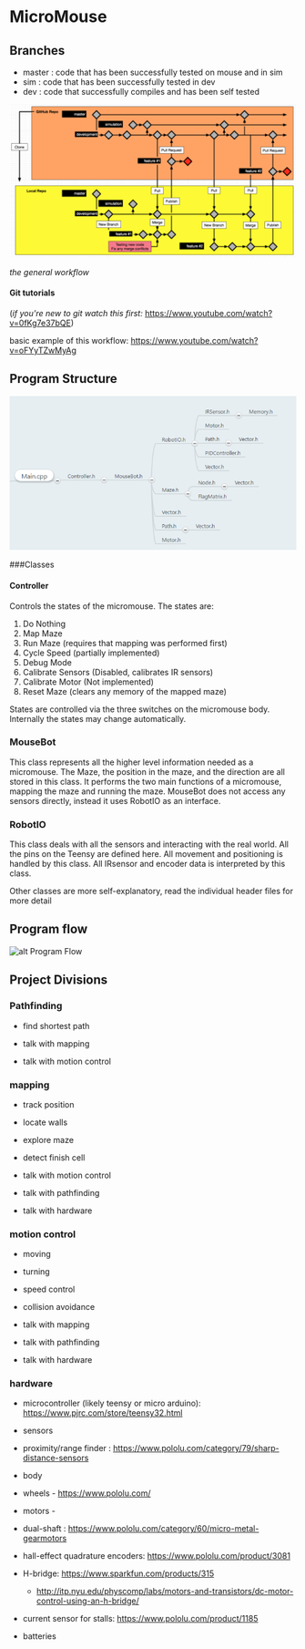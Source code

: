 # MicroMouse #

## Branches
* master : code that has been successfully tested on mouse and in sim
* sim : code that has been successfully tested in dev
* dev : code that successfully compiles and has been self tested

![alt branches](https://github.com/SRJC-Computer-Science-Club/micromouse/blob/master/workflow.png)

*the general workflow*

#### Git tutorials

(*if you're new to git watch this first:* https://www.youtube.com/watch?v=0fKg7e37bQE)

basic example of this workflow: https://www.youtube.com/watch?v=oFYyTZwMyAg

## Program Structure
![alt program structure](https://github.com/SRJC-Computer-Science-Club/micromouse/blob/dev/Charts/Hierarchy_Dev2.PNG)


###Classes

#### Controller

Controls the states of the micromouse.
The states are:
1. Do Nothing
2. Map Maze
3. Run Maze (requires that mapping was performed first)
4. Cycle Speed (partially implemented)
5. Debug Mode
6. Calibrate Sensors (Disabled, calibrates IR sensors)
7. Calibrate Motor (Not implemented)
8. Reset Maze (clears any memory of the mapped maze)

States are controlled via the three switches on the micromouse body.
Internally the states may change automatically.

### MouseBot

This class represents all the higher level information needed as a micromouse.
The Maze, the position in the maze, and the direction are all stored in this class.
It performs the two main functions of a micromouse, mapping the maze and running the maze.
MouseBot does not access any sensors directly, instead it uses RobotIO as an interface.


### RobotIO

This class deals with all the sensors and interacting with the real world.
All the pins on the Teensy are defined here.
All movement and positioning is handled by this class. 
All IRsensor and encoder data is interpreted by this class.


Other classes are more self-explanatory, read the individual header files for more detail


## Program flow

![alt Program Flow](https://github.com/SRJC-Computer-Science-Club/micromouse/blob/dev/Charts/flow%20v02.png)

## Project Divisions

### Pathfinding

* find shortest path

* talk with mapping

* talk with motion control

### mapping

* track position

* locate walls

* explore maze

* detect finish cell

* talk with motion control

* talk with pathfinding

* talk with hardware

### motion control

* moving

* turning

* speed control

* collision avoidance

* talk with mapping

* talk with pathfinding

* talk with hardware

### hardware


* microcontroller (likely teensy or micro arduino): https://www.pjrc.com/store/teensy32.html

* sensors
 * proximity/range finder : https://www.pololu.com/category/79/sharp-distance-sensors

* body

* wheels - https://www.pololu.com/  

* motors -  
 * dual-shaft : https://www.pololu.com/category/60/micro-metal-gearmotors
 * hall-effect quadrature encoders: https://www.pololu.com/product/3081
 * H-bridge: https://www.sparkfun.com/products/315
   * http://itp.nyu.edu/physcomp/labs/motors-and-transistors/dc-motor-control-using-an-h-bridge/
 * current sensor for stalls: https://www.pololu.com/product/1185

* batteries
